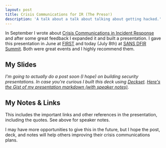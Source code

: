 ```yaml
---
layout: post
title: Crisis Communications for IR (The Preso!)
description: 'A talk about a talk about talking about getting hacked.'
---
```


In September I wrote about [Crisis Communications in Incident Response](http://sroberts.github.io/2014/09/22/crisis-comms-for-ir/) and after some great feedback I expanded it and built a presentation. I gave this presentation in June at [FIRST](http://www.first.org/conference/2015) and today (July 8th) at [SANS DFIR Summit](https://www.sans.org/event/digital-forensics-summit-2015). Both were great events and I highly recommend them.  

## My Slides
<script async class="speakerdeck-embed" data-id="84ec29f115674c559231237c0182e100" data-ratio="1.77777777777778" src="//speakerdeck.com/assets/embed.js"></script>

_I'm going to actually do a post soon (I hope) on building security presentations. In case you're curious I built this deck using [Deckset](http://www.decksetapp.com/). [Here's the Gist of my presentation markdown (with speaker notes)](https://gist.github.com/sroberts/f07ac1e75ae2d9bbc271)._

## My Notes & Links

This includes the important links and other references in the presentation, including the quotes. See above for speaker notes.

<script src="https://gist.github.com/sroberts/81b0977f116916bc828d.js"></script>

I may have more opportunities to give this in the future, but I hope the post, deck, and notes will help others improving their crisis communications plans.
